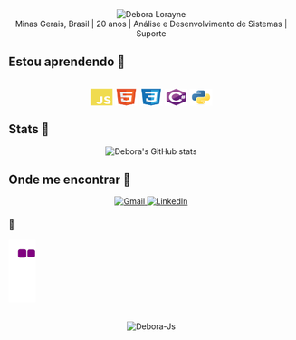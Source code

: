 <div align="center">
    <img src="https://readme-typing-svg.herokuapp.com/?font=Righteous&size=35&center=true&vCenter=true&width=500&height=70&duration=4000&lines=Debora+Lorayne;&color=ca2790" alt="Debora Lorayne" />
</div>

<div align="center">
  Minas Gerais, Brasil | 20 anos | Análise e Desenvolvimento de Sistemas | Suporte
</div>

## Estou aprendendo 🎯
<div style="display: inline_block; text-align: center;"><br>
  <img align="center" alt="Debora-Js" height="30" width="40" src="https://raw.githubusercontent.com/devicons/devicon/master/icons/javascript/javascript-plain.svg">
  <img align="center" alt="Debora-HTML" height="30" width="40" src="https://raw.githubusercontent.com/devicons/devicon/master/icons/html5/html5-original.svg">
  <img align="center" alt="Debora-CSS" height="30" width="40" src="https://raw.githubusercontent.com/devicons/devicon/master/icons/css3/css3-original.svg">
  <img align="center" alt="Debora-Csharp" height="30" width="40" src="https://raw.githubusercontent.com/devicons/devicon/master/icons/csharp/csharp-original.svg">
  <img align="center" alt="Debora-Python" height="30" width="40" src="https://raw.githubusercontent.com/devicons/devicon/master/icons/python/python-original.svg">
</div>

## Stats 🥇
<div align="center">
  <picture>
    <source srcset="https://github-readme-stats.vercel.app/api?username=deboralorayne&show_icons=true&theme=synthwave" media="(prefers-color-scheme: dark)" />
    <source srcset="https://github-readme-stats.vercel.app/api?username=deboralorayne&show_icons=true" media="(prefers-color-scheme: light), (prefers-color-scheme: no-preference)" />
    <img src="https://github-readme-stats.vercel.app/api?username=deboralorayne&show_icons=true" alt="Debora's GitHub stats" />
  </picture>
</div>

## Onde me encontrar 📍
<div align="center">
  <a href="mailto:deboralorrayne23@gmail.com">
    <img src="https://img.shields.io/badge/-Gmail-%23333?style=for-the-badge&logo=gmail&logoColor=white" alt="Gmail">
  </a>
  <a href="https://www.linkedin.com/in/debora-lorayne-4a577a234/" target="_blank">
    <img src="https://img.shields.io/badge/-LinkedIn-%230077B5?style=for-the-badge&logo=linkedin&logoColor=white" alt="LinkedIn">
  </a>
</div>

### 🐍
![snake gif](https://raw.githubusercontent.com/deboralorayne/deboralorayne/output/github-contribution-grid-snake.gif)


<div align="center" style="display: inline_block;"><br>
  <img alt="Debora-Js" height="100" width="100" src="https://media.discordapp.net/attachments/1187117896669872238/1262475390140813452/YAg6.gif?ex=6696bb54&is=669569d4&hm=202fed4b7fa1ad279c22fe14388fb33e22de910c216ba995b9e3dd89533e8a33&=&width=565&height=565">
</div>
